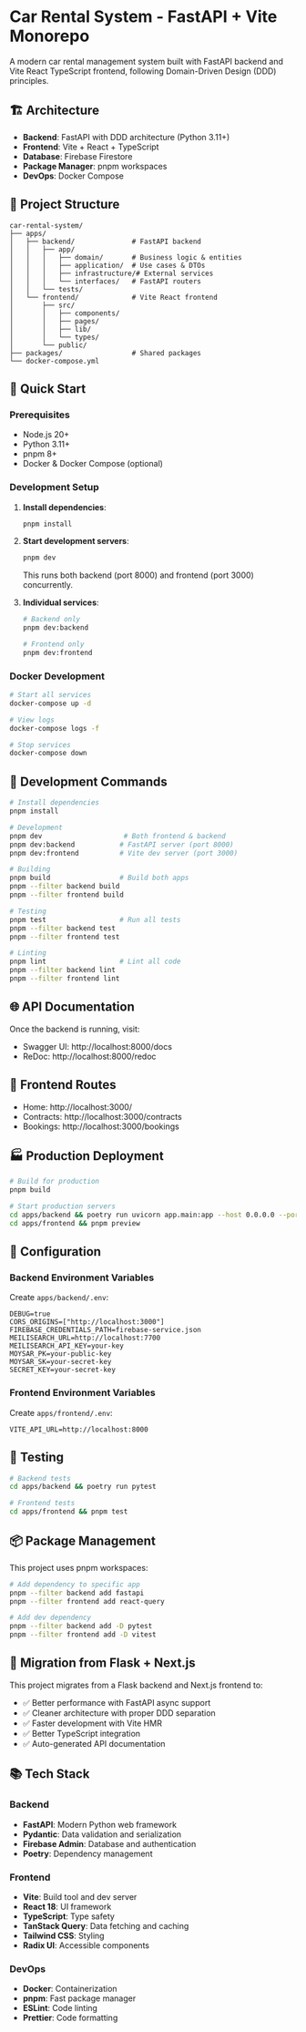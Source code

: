 # Car Rental System - FastAPI + Vite Monorepo

A modern car rental management system built with FastAPI backend and Vite React TypeScript frontend, following Domain-Driven Design (DDD) principles.

## 🏗️ Architecture

- **Backend**: FastAPI with DDD architecture (Python 3.11+)
- **Frontend**: Vite + React + TypeScript
- **Database**: Firebase Firestore
- **Package Manager**: pnpm workspaces
- **DevOps**: Docker Compose

## 📁 Project Structure

```
car-rental-system/
├── apps/
│   ├── backend/              # FastAPI backend
│   │   ├── app/
│   │   │   ├── domain/       # Business logic & entities
│   │   │   ├── application/  # Use cases & DTOs
│   │   │   ├── infrastructure/# External services
│   │   │   └── interfaces/   # FastAPI routers
│   │   └── tests/
│   └── frontend/             # Vite React frontend
│       ├── src/
│       │   ├── components/
│       │   ├── pages/
│       │   ├── lib/
│       │   └── types/
│       └── public/
├── packages/                 # Shared packages
└── docker-compose.yml
```

## 🚀 Quick Start

### Prerequisites

- Node.js 20+
- Python 3.11+
- pnpm 8+
- Docker & Docker Compose (optional)

### Development Setup

1. **Install dependencies**:
   ```bash
   pnpm install
   ```

2. **Start development servers**:
   ```bash
   pnpm dev
   ```
   This runs both backend (port 8000) and frontend (port 3000) concurrently.

3. **Individual services**:
   ```bash
   # Backend only
   pnpm dev:backend
   
   # Frontend only  
   pnpm dev:frontend
   ```

### Docker Development

```bash
# Start all services
docker-compose up -d

# View logs
docker-compose logs -f

# Stop services
docker-compose down
```

## 🔧 Development Commands

```bash
# Install dependencies
pnpm install

# Development
pnpm dev                    # Both frontend & backend
pnpm dev:backend           # FastAPI server (port 8000)
pnpm dev:frontend          # Vite dev server (port 3000)

# Building
pnpm build                 # Build both apps
pnpm --filter backend build
pnpm --filter frontend build

# Testing
pnpm test                  # Run all tests
pnpm --filter backend test
pnpm --filter frontend test

# Linting
pnpm lint                  # Lint all code
pnpm --filter backend lint
pnpm --filter frontend lint
```

## 🌐 API Documentation

Once the backend is running, visit:
- Swagger UI: http://localhost:8000/docs
- ReDoc: http://localhost:8000/redoc

## 🔗 Frontend Routes

- Home: http://localhost:3000/
- Contracts: http://localhost:3000/contracts
- Bookings: http://localhost:3000/bookings

## 🏭 Production Deployment

```bash
# Build for production
pnpm build

# Start production servers
cd apps/backend && poetry run uvicorn app.main:app --host 0.0.0.0 --port 8000
cd apps/frontend && pnpm preview
```

## 🔧 Configuration

### Backend Environment Variables

Create `apps/backend/.env`:
```env
DEBUG=true
CORS_ORIGINS=["http://localhost:3000"]
FIREBASE_CREDENTIALS_PATH=firebase-service.json
MEILISEARCH_URL=http://localhost:7700
MEILISEARCH_API_KEY=your-key
MOYSAR_PK=your-public-key
MOYSAR_SK=your-secret-key
SECRET_KEY=your-secret-key
```

### Frontend Environment Variables

Create `apps/frontend/.env`:
```env
VITE_API_URL=http://localhost:8000
```

## 🧪 Testing

```bash
# Backend tests
cd apps/backend && poetry run pytest

# Frontend tests  
cd apps/frontend && pnpm test
```

## 📦 Package Management

This project uses pnpm workspaces:

```bash
# Add dependency to specific app
pnpm --filter backend add fastapi
pnpm --filter frontend add react-query

# Add dev dependency
pnpm --filter backend add -D pytest
pnpm --filter frontend add -D vitest
```

## 🚀 Migration from Flask + Next.js

This project migrates from a Flask backend and Next.js frontend to:
- ✅ Better performance with FastAPI async support
- ✅ Cleaner architecture with proper DDD separation
- ✅ Faster development with Vite HMR
- ✅ Better TypeScript integration
- ✅ Auto-generated API documentation

## 📚 Tech Stack

### Backend
- **FastAPI**: Modern Python web framework
- **Pydantic**: Data validation and serialization
- **Firebase Admin**: Database and authentication
- **Poetry**: Dependency management

### Frontend  
- **Vite**: Build tool and dev server
- **React 18**: UI framework
- **TypeScript**: Type safety
- **TanStack Query**: Data fetching and caching
- **Tailwind CSS**: Styling
- **Radix UI**: Accessible components

### DevOps
- **Docker**: Containerization
- **pnpm**: Fast package manager
- **ESLint**: Code linting
- **Prettier**: Code formatting